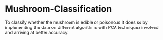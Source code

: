 # Mushroom-Classification
To classify whether the mushroom is edible or poisonous
It does so by implementing the data on different algorithms with PCA techniques involved and arriving at better accuracy.
